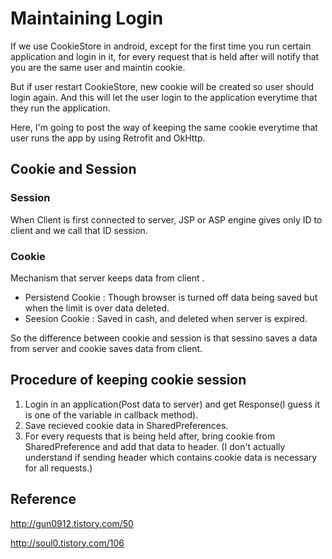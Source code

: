 # Maintaining Login

If we use CookieStore in android, except for the first time you run certain application and login in it, for every request that is held after will notify that you are the same user and maintin cookie.

But if user restart CookieStore, new cookie will be created so user should login again. And this will let the user login to the application everytime that they run the application.

Here, I'm going to post the way of keeping the same cookie everytime that user runs the app by using Retrofit and OkHttp.

## Cookie and Session

### Session

When Client is first connected to server, JSP or ASP engine gives only ID to client and we call that ID session.

### Cookie

Mechanism that server keeps data from client .

+ Persistend Cookie : Though browser is turned off data being saved but when the limit is over data deleted.
+ Seesion Cookie : Saved in cash, and deleted when server is expired.





So the difference between cookie and session is that sessino saves a data from server and cookie saves data from client.

## Procedure of keeping cookie session

1. Login in an application(Post data to server) and get Response(I guess it is one of the variable in callback method).
2. Save recieved cookie data in SharedPreferences.
3. For every requests that is being held after, bring cookie from SharedPreference and add that data to header.
   (I don't actually understand if sending header which contains cookie data is necessary for all requests.)

## Reference

http://gun0912.tistory.com/50

http://soul0.tistory.com/106